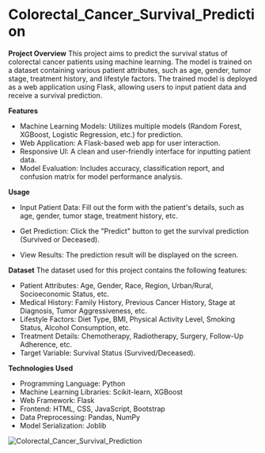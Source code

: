 # Colorectal_Cancer_Survival_Prediction

**Project Overview**
This project aims to predict the survival status of colorectal cancer patients using machine learning. The model is trained on a dataset containing various patient attributes, such as age, gender, tumor stage, treatment history, and lifestyle factors. The trained model is deployed as a web application using Flask, allowing users to input patient data and receive a survival prediction.

**Features**
- Machine Learning Models: Utilizes multiple models (Random Forest, XGBoost, Logistic Regression, etc.) for prediction.
- Web Application: A Flask-based web app for user interaction.
- Responsive UI: A clean and user-friendly interface for inputting patient data.
- Model Evaluation: Includes accuracy, classification report, and confusion matrix for model performance analysis.

**Usage**
- Input Patient Data: Fill out the form with the patient's details, such as age, gender, tumor stage, treatment history, etc.

- Get Prediction: Click the "Predict" button to get the survival prediction (Survived or Deceased).

- View Results: The prediction result will be displayed on the screen.

**Dataset**
The dataset used for this project contains the following features:
- Patient Attributes: Age, Gender, Race, Region, Urban/Rural, Socioeconomic Status, etc.
- Medical History: Family History, Previous Cancer History, Stage at Diagnosis, Tumor Aggressiveness, etc.
- Lifestyle Factors: Diet Type, BMI, Physical Activity Level, Smoking Status, Alcohol Consumption, etc.
- Treatment Details: Chemotherapy, Radiotherapy, Surgery, Follow-Up Adherence, etc.
- Target Variable: Survival Status (Survived/Deceased).

**Technologies Used**
- Programming Language: Python
- Machine Learning Libraries: Scikit-learn, XGBoost
- Web Framework: Flask
- Frontend: HTML, CSS, JavaScript, Bootstrap
- Data Preprocessing: Pandas, NumPy
- Model Serialization: Joblib

![Colorectal_Cancer_Survival_Prediction](https://github.com/user-attachments/assets/bc1f0d5a-ef9a-4eb3-85e6-e43e2f35dda7)
